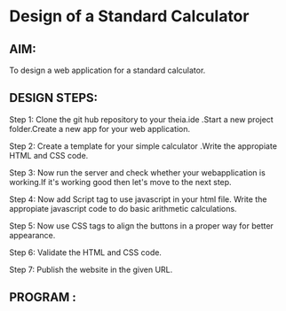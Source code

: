 # Design of a Standard Calculator

## AIM:

To design a web application for a standard calculator.

## DESIGN STEPS:

Step 1:
Clone the git hub repository to your theia.ide .Start a new project folder.Create a new app for your web application.

Step 2:
Create a template for your simple calculator .Write the appropiate HTML and CSS code.

Step 3:
Now run the server and check whether your webapplication is working.If it's working good then let's move to the next step.

Step 4:
Now add Script tag to use javascript in your html file. Write the appropiate javascript code to do basic arithmetic calculations.

Step 5:
Now use CSS tags to align the buttons in a proper way for better appearance.

Step 6:
Validate the HTML and CSS code.

Step 7:
Publish the website in the given URL.


## PROGRAM :
<!DOCTYPE html>
<html lang="en">
    <head>
        <title>SEC Demo on Calculator</title>
        <style>
        table{
            border: 10px solid black;
            margin-left: auto;
            margin-right: auto;
        }
        input[type="text"]{
            border: 5px solid yellowgreen;
            padding: 20px 30px;
            font-size: 24px;
            font-weight: bold;
            border-radius: 2px;
        }


        input[type="button"]{
            width: 100%;
            padding: 20px 40px;
            background-color: red;
            border-radius: 2px;
        }
        </style>
    </head>
    <body>
        <form name="form1" onload="result.value=''">
            <h1 style="text-align: center;color:black;">Standard Calculator</h1>
        <table id="calc">
            <tr>
                <td colspan="4">
                    <input type="text" id="result">
                </td>
            </tr>
            <tr>
                <td><input type="button" value="1" onclick="result.value+='1'"></td>
                <td><input type="button" value="2" onclick="result.value+='2'"></td>
                <td><input type="button" value="3" onclick="result.value+='3'"></td>
                <td><input type="button" value="+" onclick="result.value+='+'"></td>
            </tr>
            <tr>
                <td><input type="button" value="4" onclick="result.value+='4'"></td>
                <td><input type="button" value="5" onclick="result.value+='5'"></td>
                <td><input type="button" value="6" onclick="result.value+='6'"></td>
                <td><input type="button" value="-" onclick="result.value+='-'"></td>
            </tr>
            <tr>
                <td><input type="button" value="7" onclick="result.value+='7'"></td>
                <td><input type="button" value="8" onclick="result.value+='8'"></td>
                <td><input type="button" value="9" onclick="result.value+='9'"></td>
                <td><input type="button" value="" onclick="result.value+=''"></td>
            </tr>
            <tr>
                <td><input type="button" value="/" onclick="result.value+='/'"></td>
                <td><input type="button" value="0" onclick="result.value+='0'"></td>
                <td><input type="button" value="." onclick="result.value+='.'"></td>
                <td><input type="button" value="=" onclick="result.value=eval(result.value)"></td>
            </tr>
            <tr>
                <td colspan="4">
                    <input type="button" value="C" id="clear" onclick="result.value=''">
                </td>
            </tr>
        </table>
        </form>
    </body>
</html>

## OUTPUT:

![image](https://user-images.githubusercontent.com/118367518/214895718-c5157711-c971-472e-8aa5-521244c5daf1.png)

## Result:

Thus a web application has been designed as a standard calculator.

